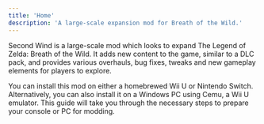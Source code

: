 ```yaml
---
title: 'Home'
description: 'A large-scale expansion mod for Breath of the Wild.'
---
```



Second Wind is a large-scale mod which looks to expand The Legend of Zelda: Breath of the Wild. It adds new content to the game, similar to a DLC pack, and provides various overhauls, bug fixes, tweaks and new gameplay elements for players to explore.

You can install this mod on either a homebrewed Wii U or Nintendo Switch. Alternatively, you can also install it on a Windows PC using Cemu, a Wii U emulator. This guide will take you through the necessary steps to prepare your console or PC for modding.